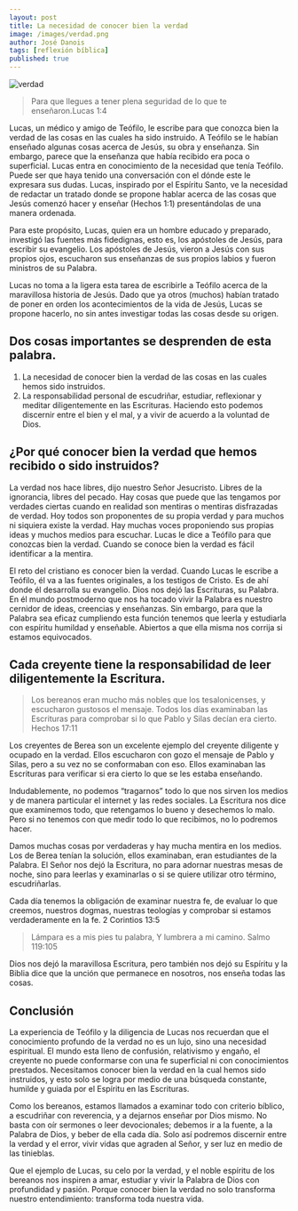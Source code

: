 ```yaml
---
layout: post
title: La necesidad de conocer bien la verdad
image: /images/verdad.png
author: José Danois
tags: [reflexión bíblica]
published: true
---
```

![verdad](/images/verdad.png)
>Para que llegues a tener plena seguridad de lo que te enseñaron.Lucas 1:4

Lucas, un médico y amigo de Teófilo, le escribe para que conozca bien la verdad de las cosas en las cuales ha sido instruido. A Teófilo se le habían enseñado algunas cosas acerca de Jesús, su obra y enseñanza. Sin embargo, parece que la enseñanza que había recibido era poca o superficial. Lucas entra en conocimiento de la necesidad que tenía Teófilo. Puede ser que haya tenido una conversación con el dónde este le expresara sus dudas. Lucas, inspirado por el Espíritu Santo, ve la necesidad de redactar un tratado donde se propone hablar acerca de las cosas que Jesús comenzó hacer y enseñar (Hechos 1:1) presentándolas de una manera ordenada.

Para este propósito, Lucas, quien era un hombre educado y preparado, investigó las fuentes más fidedignas, esto es, los apóstoles de Jesús, para escribir su evangelio. Los apóstoles de Jesús, vieron a Jesús con sus propios ojos, escucharon sus enseñanzas de sus propios labios y fueron ministros de su Palabra.

Lucas no toma a la ligera esta tarea de escribirle a Teófilo acerca de la maravillosa historia de Jesús. Dado que ya otros (muchos) habían tratado de poner en orden los acontecimientos de la vida de Jesús, Lucas se propone hacerlo, no sin antes investigar todas las cosas desde su origen.

## Dos cosas importantes se desprenden de esta palabra.

1.  La necesidad de conocer bien la verdad de las cosas en las cuales hemos sido instruidos.
2.  La responsabilidad personal de escudriñar, estudiar, reflexionar y meditar diligentemente en las Escrituras. Haciendo esto podemos discernir entre el bien y el mal, y a vivir de acuerdo a la voluntad de Dios.

## ¿Por qué conocer bien la verdad que hemos recibido o sido instruidos?

La verdad nos hace libres, dijo nuestro Señor Jesucristo. Libres de la ignorancia, libres del pecado. Hay cosas que puede que las tengamos por verdades ciertas cuando en realidad son mentiras o mentiras disfrazadas de verdad. Hoy todos son proponentes de su propia verdad y para muchos ni siquiera existe la verdad. Hay muchas voces proponiendo sus propias ideas y muchos medios para escuchar. Lucas le dice a Teófilo para que conozcas bien la verdad. Cuando se conoce bien la verdad es fácil identificar a la mentira.

El reto del cristiano es conocer bien la verdad. Cuando Lucas le escribe a Teófilo, él va a las fuentes originales, a los testigos de Cristo. Es de ahí donde él desarrolla su evangelio. Dios nos dejó las Escrituras, su Palabra. En él mundo postmoderno que nos ha tocado vivir la Palabra es nuestro cernidor de ideas, creencias y enseñanzas. Sin embargo, para que la Palabra sea eficaz cumpliendo esta función tenemos que leerla y estudiarla con espíritu humildad y enseñable. Abiertos a que ella misma nos corrija si estamos equivocados.

## Cada creyente tiene la responsabilidad de leer diligentemente la Escritura.

> Los bereanos eran mucho más nobles que los tesalonicenses, y escucharon gustosos el mensaje. Todos los días examinaban las Escrituras para comprobar si lo que Pablo y Silas decían era cierto. Hechos 17:11

Los creyentes de Berea son un excelente ejemplo del creyente diligente y ocupado en la verdad. Ellos escucharon con gozo el mensaje de Pablo y Silas, pero a su vez no se conformaban con eso. Ellos examinaban las Escrituras para verificar si era cierto lo que se les estaba enseñando.

Indudablemente, no podemos “tragarnos” todo lo que nos sirven los medios y de manera particular el internet y las redes sociales. La Escritura nos dice que examinemos todo, que retengamos lo bueno y desechemos lo malo. Pero si no tenemos con que medir todo lo que recibimos, no lo podremos hacer.

Damos muchas cosas por verdaderas y hay mucha mentira en los medios. Los de Berea tenían la solución, ellos examinaban, eran estudiantes de la Palabra. El Señor nos dejó la Escritura, no para adornar nuestras mesas de noche, sino para leerlas y examinarlas o si se quiere utilizar otro término, escudriñarlas.

Cada día tenemos la obligación de examinar nuestra fe, de evaluar lo que creemos, nuestros dogmas, nuestras teologías y comprobar si estamos verdaderamente en la fe. 2 Corintios 13:5

> Lámpara es a mis pies tu palabra, Y lumbrera a mi camino. Salmo 119:105

Dios nos dejó la maravillosa Escritura, pero también nos dejó su Espíritu y la Biblia dice que la unción que permanece en nosotros, nos enseña todas las cosas.

## Conclusión

La experiencia de Teófilo y la diligencia de Lucas nos recuerdan que el conocimiento profundo de la verdad no es un lujo, sino una necesidad espiritual. El mundo esta lleno de confusión, relativismo y engaño, el creyente no puede conformarse con una fe superficial ni con conocimientos prestados. Necesitamos conocer bien la verdad en la cual hemos sido instruidos, y esto solo se logra por medio de una búsqueda constante, humilde y guiada por el Espíritu en las Escrituras.

Como los bereanos, estamos llamados a examinar todo con criterio bíblico, a escudriñar con reverencia, y a dejarnos enseñar por Dios mismo. No basta con oír sermones o leer devocionales; debemos ir a la fuente, a la Palabra de Dios, y beber de ella cada día. Solo así podremos discernir entre la verdad y el error, vivir vidas que agraden al Señor, y ser luz en medio de las tinieblas.

Que el ejemplo de Lucas, su celo por la verdad, y el noble espíritu de los bereanos nos inspiren a amar, estudiar y vivir la Palabra de Dios con profundidad y pasión. Porque conocer bien la verdad no solo transforma nuestro entendimiento: transforma toda nuestra vida.
